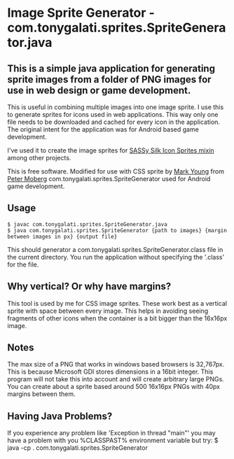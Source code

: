 # Image Sprite Generator - com.tonygalati.sprites.SpriteGenerator.java
## This is a simple java application for generating sprite images from a folder of PNG images for use in web design or game development.

This is useful in combining multiple images into one image sprite.  I use this to generate sprites for icons used in web applications.  This way only one file needs to be downloaded and cached for every icon in the application.  The original intent for the application was for Android based game development.

I've used it to create the image sprites for [SASSy Silk Icon Sprites mixin][sassy_sprites] among other projects.

This is free software.  Modified for use with CSS sprite by [Mark Young][zarzax_home] from [Peter Moberg][peter_home] com.tonygalati.sprites.SpriteGenerator used for Android game development.

## Usage
    $ javac com.tonygalati.sprites.SpriteGenerator.java
    $ java com.tonygalati.sprites.SpriteGenerator {path to images} {margin between images in px} {output file}

This should generator a com.tonygalati.sprites.SpriteGenerator.class file in the current directory.  You run the application without specifying the '.class' for the file.

## Why vertical?  Or why have margins?
This tool is used by me for CSS image sprites.  These work best as a vertical sprite with space between every image.  This helps in avoiding seeing fragments of other icons when the container is a bit bigger than the 16x16px image.


## Notes
The max size of a PNG that works in windows based browsers is 32,767px.  This is because Microsoft GDI stores dimensions in a 16bit integer.  This program will not take this into account and will create arbitrary large PNGs.  You can create about a sprite based around 500 16x16px PNGs with 40px margins between them.

## Having Java Problems?
If you experience any problem like 'Exception in thread "main"' you may have a problem with you %CLASSPAST% environment variable but try:
    $ java -cp . com.tonygalati.sprites.SpriteGenerator



[zarzax_home]: http://www.zarzax.com
[sassy_sprites]: https://github.com/zarzax/sassy-silk-sprites
[peter_home]: http://sourcecodebean.com/archives/a-simple-image-sprite-generator-in-java/1065
